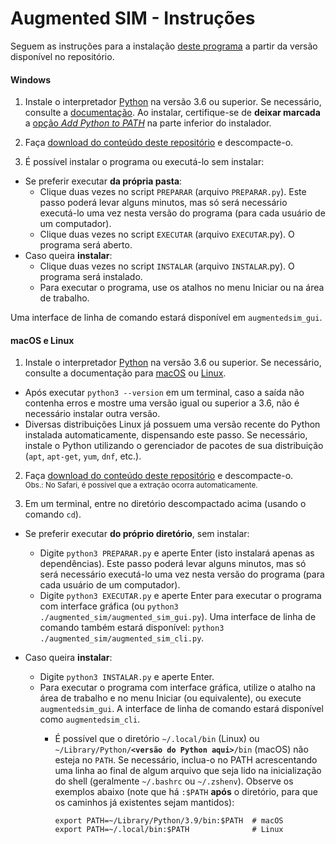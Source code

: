 # Augmented SIM - Instruções

Seguem as instruções para a instalação [deste programa](README.md)
a partir da versão
disponível no repositório.

#### Windows

1. Instale o interpretador [Python](https://www.python.org/downloads/windows/) na
versão 3.6 ou superior.
Se necessário, consulte a
[documentação](https://docs.python.org/pt-br/3/using/windows.html#the-full-installer).
Ao instalar, certifique-se de **deixar marcada** a
[opção *Add Python to PATH*](https://docs.python.org/pt-br/3/using/windows.html#installation-steps)
na parte inferior do instalador.

1. Faça
[download do conteúdo deste repositório](https://gitlab.com/projeto-fm-usp-mortalidade-sp/augmented-sim/-/archive/master/mortalidadesp-master.zip) e descompacte-o.

1. É possível instalar o programa ou executá-lo sem instalar:
  - Se preferir executar **da própria pasta**:
    - Clique duas vezes no script `PREPARAR` (arquivo `PREPARAR.py`).
      Este passo poderá
      levar alguns minutos, mas só será necessário
      executá-lo uma vez nesta versão do programa
      (para cada usuário de um computador).
    - Clique duas vezes no script `EXECUTAR` (arquivo `EXECUTAR`.py).
      O programa será aberto.
  - Caso queira **instalar**:
    - Clique duas vezes no script `INSTALAR` (arquivo `INSTALAR`.py).
      O programa será instalado.
    - Para executar o programa, use os atalhos no menu Iniciar ou na área
      de trabalho.

Uma interface de linha de comando estará disponível em `augmentedsim_gui`.


#### macOS e Linux


1. Instale o interpretador [Python](https://www.python.org/downloads/)
na versão 3.6 ou superior.
Se necessário, consulte a documentação para
[macOS](https://docs.python.org/pt-br/3/using/mac.html) ou
[Linux](https://docs.python.org/3/using/unix.html).
  - Após executar `python3 --version` em um terminal, caso a saída não contenha
  erros e mostre uma versão igual ou superior a 3.6, não é necessário instalar
  outra versão.
  - Diversas distribuições Linux já possuem
  uma versão recente do Python instalada automaticamente, dispensando
  este passo. Se necessário, instale o Python utilizando o gerenciador
  de pacotes de sua distribuição (`apt`, `apt-get`, `yum`, `dnf`, etc.).

2. Faça
  [download do conteúdo deste repositório](https://gitlab.com/projeto-fm-usp-mortalidade-sp/augmented-sim/-/archive/master/mortalidadesp-master.zip) e descompacte-o.
  <br/><small>Obs.:  No Safari, é possível que a extração ocorra automaticamente.</small>

3. Em um terminal, entre no diretório descompactado
   acima (usando o comando `cd`).

  - Se preferir executar **do próprio diretório**,
    sem instalar:<br>
    - Digite `python3 PREPARAR.py`
      e aperte Enter (isto instalará apenas as dependências).
      Este passo poderá
      levar alguns minutos, mas só será necessário
      executá-lo uma vez nesta versão do programa
      (para cada usuário de um computador).
    - Digite
      `python3 EXECUTAR.py` e aperte Enter para executar o programa
      com interface gráfica
      (ou `python3 ./augmented_sim/augmented_sim_gui.py`).
      Uma interface de linha de comando também estará
      disponível: `python3 ./augmented_sim/augmented_sim_cli.py`.

  - Caso queira **instalar**:<br>
    - Digite `python3 INSTALAR.py` e aperte Enter.
    - Para executar o programa com interface gráfica, utilize o atalho
      na área de trabalho e
      no menu Iniciar (ou equivalente), ou execute
      `augmentedsim_gui`. A interface de
      linha de comando estará disponível como `augmentedsim_cli`.
      - É possível que o diretório <code>\~/.local/bin</code> (Linux)
        ou
        <code>\~/Library/Python/<b>&lt;versão do Python aqui&gt;</b>/bin</code>
        (macOS) não esteja no `PATH`. Se necessário, inclua-o no PATH
        acrescentando uma linha ao final de algum arquivo que seja lido na
        inicialização do shell (geralmente `~/.bashrc` ou
        `~/.zshenv`). Observe os
        exemplos abaixo (note que há `:$PATH` **após** o diretório, para
        que os caminhos já existentes sejam mantidos):

        ```shell
        export PATH=~/Library/Python/3.9/bin:$PATH  # macOS
        export PATH=~/.local/bin:$PATH              # Linux
        ```
